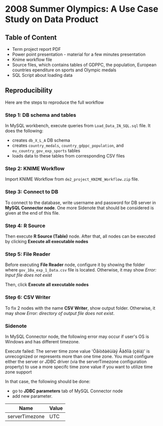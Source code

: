 # 2008 Summer Olympics: A Use Case Study on Data Product

## Table of Content

* Term project report PDF
* Power point presentation - material for a few minutes presentation
* Knime workflow file
* Source files, which contains tables of GDPPC, the population, European countries ependiture on sports and Olympic medals
* SQL Script about loading data

## Reproducibility
Here are the steps to reproduce the full workflow

### Step 1: DB schema and tables

In MySQL workbench, execute queries from `Load_Data_IN_SQL.sql` file. It does the following:
- creates `db_X_L_A` DB schema 
- creates `country_medals`, `country_gdppc_population`, and `eu_country_gov_exp_sports` tables
- loads data to these tables from corresponding CSV files

### Step 2: KNIME Workflow

Import KNIME Workflow from `de2_project_KNIME_Workflow.zip` file. 

### Step 3: Connect to DB

To connect to the database, write username and password for DB server in **MySQL Connector node**. One more Sidenote that should be considered is given at the end of this file.

### Step 4: R Source

Then execute **R Source (Table)** node. After that, all nodes can be executed by clicking **Execute all executable nodes**

### Step 5: File Reader
 
Before executing **File Reader** node, configure it by showing the folder where `gov_10a_exp_1_Data.csv` file is located. Otherwise, it may show *Error: Input file does not exist*

Then, click **Execute all executable nodes**

### Step 6: CSV Writer

To fix 2 nodes with the name **CSV Writer**, show output folder. Otherwise, it may show *Error: directory of output file does not exist*.



### Sidenote
In MySQL Connector node, the following error may occur if user's OS is Windows and has different timezone.

Execute failed: The server time zone value 'Öåíòðàëüíàÿ Åâðîïà (çèìà)' is unrecognized or represents more than one time zone. You must configure either the server or JDBC driver (via the serverTimezone configuration property) to use a more specifc time zone value if you want to utilize time zone support

In that case, the following should be done:
- go to **JDBC parameters** tab of MySQL Connector node
- add new parameter. 

| Name           | Value |
|----------------|-------|
| serverTimezone | UTC   |
